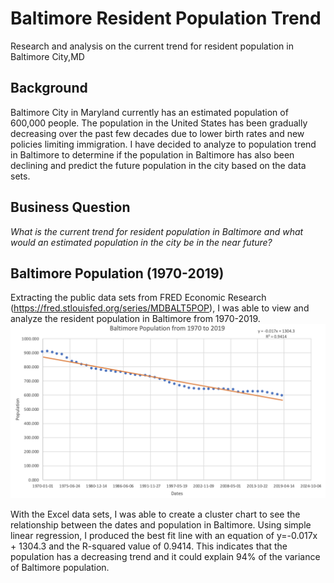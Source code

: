 # Baltimore Resident Population Trend
Research and analysis on the current trend for resident population in Baltimore City,MD

## Background
Baltimore City in Maryland currently has an estimated population of 600,000 people. The population in the United States has been gradually decreasing over the past few decades due to lower birth rates and new policies limiting immigration. I have decided to analyze to population trend in Baltimore to determine if the population in Baltimore has also been declining and predict the future population in the city based on the data sets. 

## Business Question
_What is the current trend for resident population in Baltimore and what would an estimated population in the city be in the near future?_

## Baltimore Population (1970-2019)
Extracting the public data sets from FRED Economic Research (https://fred.stlouisfed.org/series/MDBALT5POP), I was able to view and analyze the resident population in Baltimore from 1970-2019.
![alt text](https://github.com/justinjiholee/baltimore-population-trend/blob/main/Baltimore%20Population.png)

With the Excel data sets, I was able to create a cluster chart to see the relationship between the dates and population in Baltimore. Using simple linear regression, I produced the best fit line with an equation of y=-0.017x + 1304.3 and the R-squared value of 0.9414. This indicates that the population has a decreasing trend and it could explain 94% of the variance of Baltimore population. 
